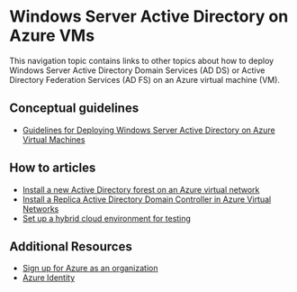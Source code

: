 <properties
    pageTitle="Windows Server Active Directory on Azure VMs | Azure"
    description="You can run Windows Server Active Directory Domain Services (AD DS) or Active Directory Federation Services (AD FS) on Azure virtual machines."
    services="active-directory"
    documentationcenter=""
    author="MarkusVi"
    manager="femila"
    tags="azure-classic-portal" />
<tags
    ms.assetid="683f6bbb-61d0-423e-9aeb-66f0b0001d67"
    ms.service="active-directory"
    ms.workload="identity"
    ms.tgt_pltfrm="na"
    ms.devlang="na"
    ms.topic="article"
    ms.date="01/11/2017"
    wacn.date=""
    ms.author="markvi" />

# Windows Server Active Directory on Azure VMs
This navigation topic contains links to other topics about how to deploy Windows Server Active Directory Domain Services (AD DS) or Active Directory Federation Services (AD FS) on an Azure virtual machine (VM).

## Conceptual guidelines
- [Guidelines for Deploying Windows Server Active Directory on Azure Virtual Machines](https://msdn.microsoft.com/zh-cn/library/azure/jj156090.aspx)

## How to articles
- [Install a new Active Directory forest on an Azure virtual network](/documentation/articles/active-directory-new-forest-virtual-machine/)
- [Install a Replica Active Directory Domain Controller in Azure Virtual Networks](/documentation/articles/active-directory-install-replica-active-directory-domain-controller/)
- [Set up a hybrid cloud environment for testing](/documentation/articles/virtual-machines-windows-ps-hybrid-cloud-test-env-sim?toc=%2fazure%2fvirtual-machines%2fwindows%2ftoc.json/)

## Additional Resources
- [Sign up for Azure as an organization](/documentation/articles/sign-up-organization/)
- [Azure Identity](/documentation/articles/fundamentals-identity/)

